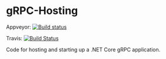 # gRPC-Hosting

Appveyor: [![Build status](https://ci.appveyor.com/api/projects/status/o2mjmepakdp1c7xs/branch/master?svg=true)](https://ci.appveyor.com/project/Jamesxql/grpc-hosting/branch/master)

Travis: [![Build Status](https://travis-ci.org/FeiniuBus/csharp-grpc-hosting.svg?branch=master)](https://travis-ci.org/FeiniuBus/csharp-grpc-hosting)

Code for hosting and starting up a .NET Core gRPC application.
